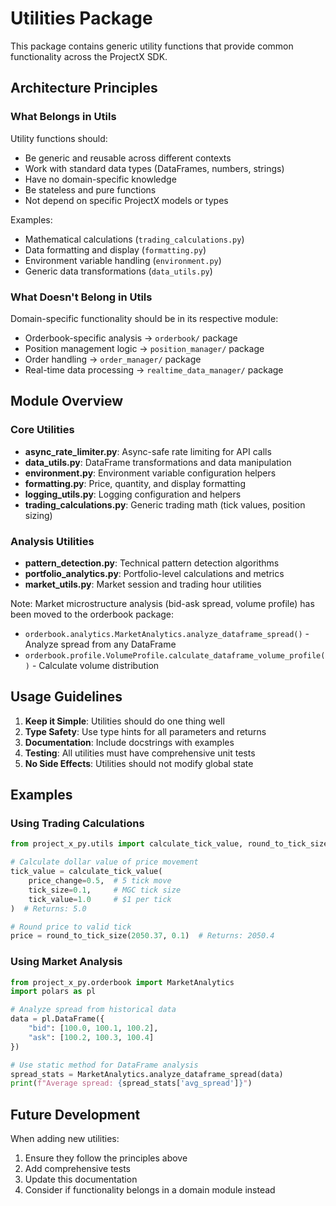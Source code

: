 # Utilities Package

This package contains generic utility functions that provide common functionality across the ProjectX SDK.

## Architecture Principles

### What Belongs in Utils

Utility functions should:
- Be generic and reusable across different contexts
- Work with standard data types (DataFrames, numbers, strings)
- Have no domain-specific knowledge
- Be stateless and pure functions
- Not depend on specific ProjectX models or types

Examples:
- Mathematical calculations (`trading_calculations.py`)
- Data formatting and display (`formatting.py`)
- Environment variable handling (`environment.py`)
- Generic data transformations (`data_utils.py`)

### What Doesn't Belong in Utils

Domain-specific functionality should be in its respective module:
- Orderbook-specific analysis → `orderbook/` package
- Position management logic → `position_manager/` package
- Order handling → `order_manager/` package
- Real-time data processing → `realtime_data_manager/` package

## Module Overview

### Core Utilities

- **async_rate_limiter.py**: Async-safe rate limiting for API calls
- **data_utils.py**: DataFrame transformations and data manipulation
- **environment.py**: Environment variable configuration helpers
- **formatting.py**: Price, quantity, and display formatting
- **logging_utils.py**: Logging configuration and helpers
- **trading_calculations.py**: Generic trading math (tick values, position sizing)

### Analysis Utilities

- **pattern_detection.py**: Technical pattern detection algorithms
- **portfolio_analytics.py**: Portfolio-level calculations and metrics
- **market_utils.py**: Market session and trading hour utilities

Note: Market microstructure analysis (bid-ask spread, volume profile) has been moved to the orderbook package:
- `orderbook.analytics.MarketAnalytics.analyze_dataframe_spread()` - Analyze spread from any DataFrame
- `orderbook.profile.VolumeProfile.calculate_dataframe_volume_profile()` - Calculate volume distribution

## Usage Guidelines

1. **Keep it Simple**: Utilities should do one thing well
2. **Type Safety**: Use type hints for all parameters and returns
3. **Documentation**: Include docstrings with examples
4. **Testing**: All utilities must have comprehensive unit tests
5. **No Side Effects**: Utilities should not modify global state

## Examples

### Using Trading Calculations
```python
from project_x_py.utils import calculate_tick_value, round_to_tick_size

# Calculate dollar value of price movement
tick_value = calculate_tick_value(
    price_change=0.5,  # 5 tick move
    tick_size=0.1,     # MGC tick size
    tick_value=1.0     # $1 per tick
)  # Returns: 5.0

# Round price to valid tick
price = round_to_tick_size(2050.37, 0.1)  # Returns: 2050.4
```

### Using Market Analysis
```python
from project_x_py.orderbook import MarketAnalytics
import polars as pl

# Analyze spread from historical data
data = pl.DataFrame({
    "bid": [100.0, 100.1, 100.2],
    "ask": [100.2, 100.3, 100.4]
})

# Use static method for DataFrame analysis
spread_stats = MarketAnalytics.analyze_dataframe_spread(data)
print(f"Average spread: {spread_stats['avg_spread']}")
```

## Future Development

When adding new utilities:
1. Ensure they follow the principles above
2. Add comprehensive tests
3. Update this documentation
4. Consider if functionality belongs in a domain module instead
